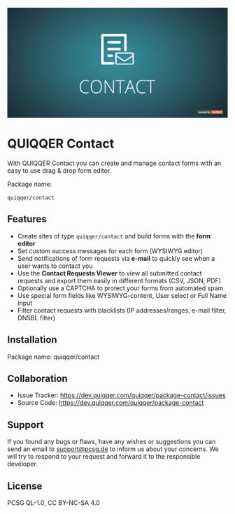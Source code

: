 ![QUIQQER Contact](bin/images/Readme.jpg)

QUIQQER Contact
========

With QUIQQER Contact you can create and manage contact forms with an easy to use drag & drop form editor.

Package name:

    quiqqer/contact

Features
--------
* Create sites of type `quiqqer/contact` and build forms with the **form editor**
* Set custom success messages for each form (WYSIWYG editor)
* Send notifications of form requests via **e-mail** to quickly see when a user wants to contact you 
* Use the **Contact Requests Viewer** to view all submitted contact requests and export them easily in different formats (CSV, JSON, PDF)
* Optionally use a CAPTCHA to protect your forms from automated spam
* Use special form fields like WYSIWYG-content, User select or Full Name input
* Filter contact requests with blacklists (IP addresses/ranges, e-mail filter, DNSBL filter)

Installation
------------
Package name: quiqqer/contact

Collaboration
----------
- Issue Tracker: https://dev.quiqqer.com/quiqqer/package-contact/issues
- Source Code: https://dev.quiqqer.com/quiqqer/package-contact

Support
-------
If you found any bugs or flaws, have any wishes or suggestions you can send an email
to [support@pcsg.de](mailto:support@pcsg.de) to inform us about your concerns. 
We will try to respond to your request and forward it to the responsible developer.

License
-------
PCSG QL-1.0, CC BY-NC-SA 4.0